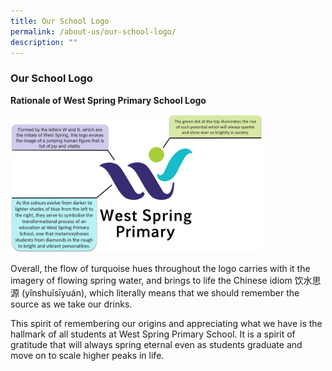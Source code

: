 ```yaml
---
title: Our School Logo
permalink: /about-us/our-school-logo/
description: ""
---
```

### Our School Logo

**Rationale of West Spring Primary School Logo**


<img src="/images/logo.png" style="width:80%">

Overall, the flow of turquoise hues throughout the logo carries with it the imagery of flowing spring water, and brings to life the Chinese idiom 饮水思源 (yǐnshuǐsīyuán), which literally means that we should remember the source as we take our drinks.

This spirit of remembering our origins and appreciating what we have is the hallmark of all students at West Spring Primary School. It is a spirit of gratitude that will always spring eternal even as students graduate and move on to scale higher peaks in life.